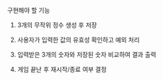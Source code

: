 구현해야 할 기능

1. 3개의 무작위 정수 생성 후 저장
    
2. 사용자가 입력한 값의 유효성 확인하고 예외 처리
    
3. 입력받은 3개의 숫자와 저장된 숫자 비교하여 결과 출력
    
4. 게임 끝난 후 재시작/종료 여부 결정
    